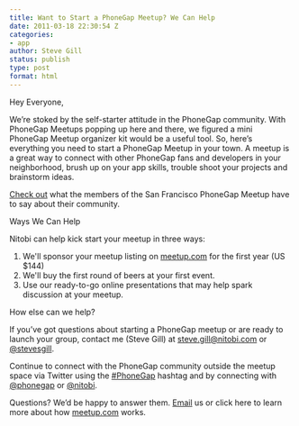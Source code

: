 ```yaml
---
title: Want to Start a PhoneGap Meetup? We Can Help
date: 2011-03-18 22:30:54 Z
categories:
- app
author: Steve Gill
status: publish
type: post
format: html
---
```


Hey Everyone,

We’re stoked by the self-starter attitude in the PhoneGap community. With PhoneGap Meetups popping up here and there, we figured a mini PhoneGap Meetup organizer kit would be a useful tool. So, here’s everything you need to start a PhoneGap Meetup in your town. A meetup is a great way to connect with other PhoneGap fans and developers in your neighborhood, brush up on your app skills, trouble shoot your projects and brainstorm ideas.

[Check out](http://www.meetup.com/PhoneGap-SF/) what the members of the San Francisco PhoneGap Meetup have to say about their community.

Ways We Can Help

Nitobi can help kick start your meetup in three ways:

1. We'll sponsor your meetup listing on [meetup.com](http://meetup.com) for the first year (US $144)
1. We'll buy the first round of beers at your first event.
1. Use our ready-to-go online presentations that may help spark discussion at your meetup.

How else can we help?

If you’ve got questions about starting a PhoneGap meetup or are ready to launch your group, contact me (Steve Gill) at steve.gill@nitobi.com or [@stevesgill](http://twitter.com/#/stevesgill).

Continue to connect with the PhoneGap community outside the meetup space via Twitter using the [#PhoneGap](https://twitter.com/#!/search/%23phonegap) hashtag and by connecting with [@phonegap](http://twitter.com/#/phonegap) or [@nitobi](http://twitter.com/#/nitobi).

Questions? We’d be happy to answer them. [Email](http://www.phonegap.com/contact) us or click here to learn more about how [meetup.com](http://meetup.com) works.
